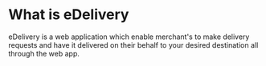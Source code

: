 # What is eDelivery
 eDelivery is a web application which enable merchant's to make delivery requests and have it delivered on their behalf to your desired destination all through the web app.